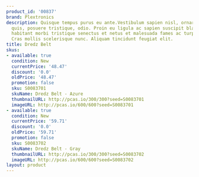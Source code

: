 ```yaml
---
product_id: '00837'
brand: Plextronics
description: Quisque tempus purus eu ante.Vestibulum sapien nisl, ornare auctor, consectetuer
  quis, posuere tristique, odio. Proin eu ligula ac sapien suscipit blandit. Pellentesque
  habitant morbi tristique senectus et netus et malesuada fames ac turpis egestas.
  Cras mollis scelerisque nunc. Aliquam tincidunt feugiat elit.
title: Dredz Belt
skus:
- available: true
  condition: New
  currentPrice: '48.47'
  discount: '0.0'
  oldPrice: '48.47'
  promotion: false
  sku: S0083701
  skuName: Dredz Belt - Azure
  thumbnailURL: http://pcas.io/300/300?seed=S0083701
  imageURL: http://pcas.io/600/600?seed=S0083701
- available: true
  condition: New
  currentPrice: '59.71'
  discount: '0.0'
  oldPrice: '59.71'
  promotion: false
  sku: S0083702
  skuName: Dredz Belt - Gray
  thumbnailURL: http://pcas.io/300/300?seed=S0083702
  imageURL: http://pcas.io/600/600?seed=S0083702
layout: product
---
```

